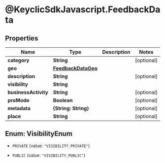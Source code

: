 # @KeyclicSdkJavascript.FeedbackData

## Properties
Name | Type | Description | Notes
------------ | ------------- | ------------- | -------------
**category** | **String** |  | [optional] 
**geo** | [**FeedbackDataGeo**](FeedbackDataGeo.md) |  | 
**description** | **String** |  | [optional] 
**visibility** | **String** |  | 
**businessActivity** | **String** |  | [optional] 
**proMode** | **Boolean** |  | [optional] 
**metadata** | **{String: String}** |  | [optional] 
**place** | **String** |  | [optional] 


<a name="VisibilityEnum"></a>
## Enum: VisibilityEnum


* `PRIVATE` (value: `"VISIBILITY_PRIVATE"`)

* `PUBLIC` (value: `"VISIBILITY_PUBLIC"`)




